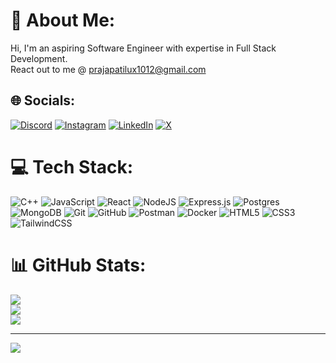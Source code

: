 # 💫 About Me:
Hi, I'm an aspiring Software Engineer with expertise in Full Stack Development. <br>React out to me @ prajapatilux1012@gmail.com


## 🌐 Socials:
[![Discord](https://img.shields.io/badge/Discord-%237289DA.svg?logo=discord&logoColor=white)](https://discord.gg/luxprajapati) [![Instagram](https://img.shields.io/badge/Instagram-%23E4405F.svg?logo=Instagram&logoColor=white)](https://instagram.com/luxprajapat.i) [![LinkedIn](https://img.shields.io/badge/LinkedIn-%230077B5.svg?logo=linkedin&logoColor=white)](https://linkedin.com/in/luxprajapati) [![X](https://img.shields.io/badge/X-black.svg?logo=X&logoColor=white)](https://x.com/luxprajapati0) 

# 💻 Tech Stack:
![C++](https://img.shields.io/badge/c++-%2300599C.svg?style=for-the-badge&logo=c%2B%2B&logoColor=white) ![JavaScript](https://img.shields.io/badge/javascript-%23323330.svg?style=for-the-badge&logo=javascript&logoColor=%23F7DF1E) ![React](https://img.shields.io/badge/react-%2320232a.svg?style=for-the-badge&logo=react&logoColor=%2361DAFB) ![NodeJS](https://img.shields.io/badge/node.js-6DA55F?style=for-the-badge&logo=node.js&logoColor=white) ![Express.js](https://img.shields.io/badge/express.js-%23404d59.svg?style=for-the-badge&logo=express&logoColor=%2361DAFB) ![Postgres](https://img.shields.io/badge/postgres-%23316192.svg?style=for-the-badge&logo=postgresql&logoColor=white)  ![MongoDB](https://img.shields.io/badge/MongoDB-%234ea94b.svg?style=for-the-badge&logo=mongodb&logoColor=white) ![Git](https://img.shields.io/badge/git-%23F05033.svg?style=for-the-badge&logo=git&logoColor=white) ![GitHub](https://img.shields.io/badge/github-%23121011.svg?style=for-the-badge&logo=github&logoColor=white) ![Postman](https://img.shields.io/badge/Postman-FF6C37?style=for-the-badge&logo=postman&logoColor=white) ![Docker](https://img.shields.io/badge/docker-%230db7ed.svg?style=for-the-badge&logo=docker&logoColor=white) ![HTML5](https://img.shields.io/badge/html5-%23E34F26.svg?style=for-the-badge&logo=html5&logoColor=white) ![CSS3](https://img.shields.io/badge/css3-%231572B6.svg?style=for-the-badge&logo=css3&logoColor=white) ![TailwindCSS](https://img.shields.io/badge/tailwindcss-%2338B2AC.svg?style=for-the-badge&logo=tailwind-css&logoColor=white)
# 📊 GitHub Stats:
![](https://github-readme-stats.vercel.app/api?username=luxprajapati&theme=dark&hide_border=false&include_all_commits=false&count_private=false)<br/>
![](https://github-readme-streak-stats.herokuapp.com/?user=luxprajapati&theme=dark&hide_border=false)<br/>
![](https://github-readme-stats.vercel.app/api/top-langs/?username=luxprajapati&theme=dark&hide_border=false&include_all_commits=false&count_private=false&layout=compact)

---
[![](https://visitcount.itsvg.in/api?id=luxprajapati&icon=0&color=6)](https://visitcount.itsvg.in)

<!-- Proudly created with GPRM ( https://gprm.itsvg.in ) -->

